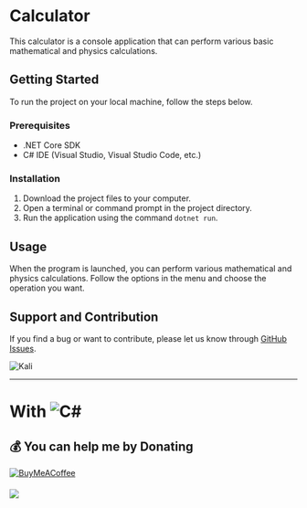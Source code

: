 # Calculator

This calculator is a console application that can perform various basic mathematical and physics calculations.

## Getting Started

To run the project on your local machine, follow the steps below.

### Prerequisites

- .NET Core SDK
- C# IDE (Visual Studio, Visual Studio Code, etc.)

### Installation

1. Download the project files to your computer.
2. Open a terminal or command prompt in the project directory.
3. Run the application using the command `dotnet run`.

## Usage

When the program is launched, you can perform various mathematical and physics calculations. Follow the options in the menu and choose the operation you want.

## Support and Contribution

If you find a bug or want to contribute, please let us know through [GitHub Issues](https://github.com/omciron/HesapMakinesi/issues).

![Kali]()

---




# With ![C#](https://img.shields.io/badge/c%23-%23239120.svg?style=for-the-badge&logo=c-sharp&logoColor=white)

  ## 💰 You can help me by Donating
  [![BuyMeACoffee](https://img.shields.io/badge/Buy%20Me%20a%20Coffee-ffdd00?style=for-the-badge&logo=buy-me-a-coffee&logoColor=black)](https://www.buymeacoffee.com/omicr0n) 

  ####
[![](https://visitcount.itsvg.in/api?id=omicr0nn&icon=3&color=0)](https://visitcount.itsvg.in)
